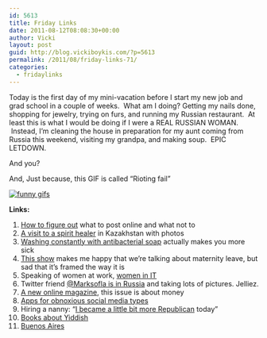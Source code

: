 ```yaml
---
id: 5613
title: Friday Links
date: 2011-08-12T08:08:30+00:00
author: Vicki
layout: post
guid: http://blog.vickiboykis.com/?p=5613
permalink: /2011/08/friday-links-71/
categories:
  - fridaylinks
---
```

Today is the first day of my mini-vacation before I start my new job and grad school in a couple of weeks.  What am I doing? Getting my nails done, shopping for jewelry, trying on furs, and running my Russian restaurant.  At least this is what I would be doing if I were a REAL RUSSIAN WOMAN.  Instead, I&#8217;m cleaning the house in preparation for my aunt coming from Russia this weekend, visiting my grandpa, and making soup.  EPIC LETDOWN.

And you?

And, Just because, this GIF is called &#8220;Rioting fail&#8221;
  
[![funny gifs](http://www.gifbin.com/bin/082011/1312893442_rioting_fail.gif)](http://www.gifbin.com/985649)
  
**Links:**

  1. <a href="http://www.regretsy.com/2011/08/05/faux-bos-and-faux-pas/" target="_blank">How to figure out</a> what to post online and what not to
  2. <a href="http://www.eurasianet.org/node/64004" target="_blank">A visit to a spirit healer</a> in Kazakhstan with photos
  3. <a href="http://blogs.scientificamerican.com/guest-blog/2011/07/05/scientists-discover-that-antimicrobial-wipes-and-soaps-may-be-making-you-and-society-sick/" target="_blank">Washing constantly with antibacterial soap</a> actually makes you more sick
  4. <a href="http://thebertshow.com/the-bert-show-wants-to-know-how-many-women-take-maternity-leave-but-dont-tell-their-offices-that-theyre-not-going-to-come-back-to-work/" target="_blank">This show</a> makes me happy that we&#8217;re talking about maternity leave, but sad that it&#8217;s framed the way it is
  5. Speaking of women at work, <a href="http://womenatthetop.ft.com/articles/women-top/12623ca4-a636-11e0-8eef-00144feabdc0" target="_blank">women in IT</a>
  6. Twitter friend <a href="http://twitpic.com/photos/MarkSoFla" target="_blank">@Marksofla is in Russia</a> and taking lots of pictures. Jelliez.
  7. <a href="http://two.longshotmag.com/contents" target="_blank">A new online magazine</a>, this issue is about money
  8. <a href="http://blog.arc90.com/2011/08/10/theres-an-app-for-that-part-of-your-soul/" target="_blank">Apps for obnoxious social media types</a>
  9. Hiring a nanny: &#8220;<a href="http://chrisblattman.com/2011/08/09/i-became-a-little-more-republican-this-week/" target="_blank">I became a little bit more Republican</a> today&#8221;
 10. <a href="http://www.tabletmag.com/arts-and-culture/books/74175/on-the-bookshelf-96/" target="_blank">Books about Yiddish</a>
 11. <a href="http://kcmeesha.com/2011/08/07/checked-off-my-bucket-list-buenos-aires/" target="_blank">Buenos Aires</a>